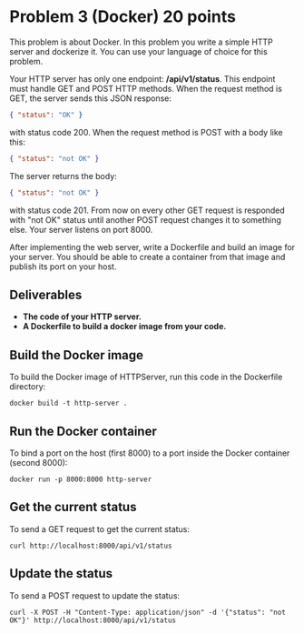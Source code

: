 # Problem 3 (Docker) 20 points

This problem is about Docker. In this problem you write a simple HTTP server and dockerize it. You can use your language of choice for this problem.


Your HTTP server has only one endpoint: **/api/v1/status**. This endpoint must handle GET and POST HTTP methods. When the request method is GET, the server sends this JSON response:

```json
{ "status": "OK" }
```

with status code 200. When the request method is POST with a body like this:

```json
{ "status": "not OK" }
```

The server returns the body:

```json
{ "status": "not OK" }
```

with status code 201. From now on every other GET request is responded with "not OK" status until another POST request changes it to something else. Your server listens on port 8000.

After implementing the web server, write a Dockerfile and build an image for your server. You should be able to create a container from that image and publish its port on your host.

## Deliverables

- **The code of your HTTP server.**
- **A Dockerfile to build a docker image from your code.**

## Build the Docker image

To build the Docker image of HTTPServer, run this code in the Dockerfile directory:

```
docker build -t http-server .
```

## Run the Docker container

To bind a port on the host (first 8000) to a port inside the Docker container (second 8000):

```
docker run -p 8000:8000 http-server
```

## Get the current status

To send a GET request to get the current status:

```
curl http://localhost:8000/api/v1/status
```

## Update the status

To send a POST request to update the status:

```
curl -X POST -H "Content-Type: application/json" -d '{"status": "not OK"}' http://localhost:8000/api/v1/status
```